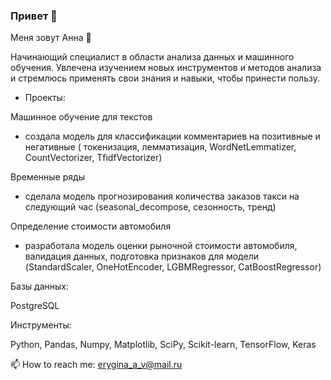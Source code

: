 ### Привет 👋


Меня зовут Анна 🙋

Начинающий специалист в области анализа данных и машинного обучения. 
Увлечена изучением новых инструментов и методов анализа и стремлюсь применять свои знания и навыки, чтобы принести пользу.

- Проекты:

Машинное обучение для текстов
- создала модель для  классификации комментариев на позитивные и негативные ( токенизация, лемматизация, WordNetLemmatizer, CountVectorizer, TfidfVectorizer)

Временные ряды
- сделала модель прогнозирования количества заказов такси на следующий час (seasonal_decompose, сезонность, тренд)


Определение стоимости автомобиля
- разработала модель оценки рыночной стоимости автомобиля, валидация данных, подготовка признаков для модели (StandardScaler, OneHotEncoder, LGBMRegressor, CatBoostRegressor)

  
Базы данных:

PostgreSQL

Инструменты:

Python, Pandas, Numpy, Matplotlib, SciPy, Scikit-learn, TensorFlow, Keras 

📫 How to reach me: erygina_a_v@mail.ru

<!--
**aquaticya/aquaticya** is a ✨ _special_ ✨ repository because its `README.md` (this file) appears on your GitHub profile.

Here are some ideas to get you started:

- 🔭 I’m currently working on ...
- 🌱 I’m currently learning ...
- 👯 I’m looking to collaborate on ...
- 🤔 I’m looking for help with ...
- 💬 Ask me about ...
- 📫 How to reach me: ...
- 😄 Pronouns: ...
- ⚡ Fun fact: ...
-->
